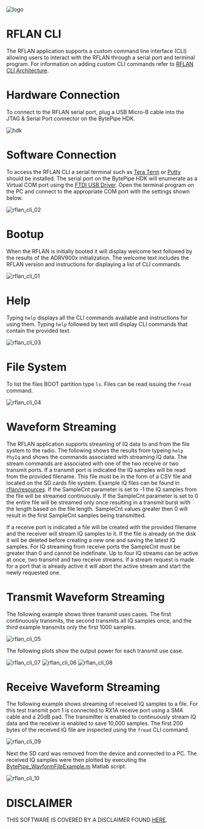 ![logo](../BytePipe_Logo.png)

# RFLAN CLI

The RFLAN application supports a custom command line interface (CLI) allowing users to interact with the RFLAN through a serial port and terminal program.  For information on adding custom CLI commands refer to [RFLAN CLI Architecture](../Architecture/Architecture.md#rflcli).

# Hardware Connection

To connect to the RFLAN serial port, plug a USB Micro-B cable into the JTAG & Serial Port connector on the BytePipe HDK.

![hdk](../../hardware/hdk/Overview/hdk.png)

# Software Connection

To access the RFLAN CLI a serial terminal such as [Tera Term](https://osdn.net/projects/ttssh2/releases/) or [Putty](https://www.chiark.greenend.org.uk/~sgtatham/putty/latest.html) should be installed.  The serial port on the BytePipe HDK will enumerate as a Virtual COM port using the [FTDI USB Driver](https://ftdichip.com/drivers/). Open the terminal program on the PC and connect to the appropriate COM port with the settings shown below.

![rflan_cli_02](rflan_cli_02.png)

# Bootup

When the RFLAN is initially booted it will display welcome text followed by the results of the ADRV900x initialization.  The welcome text includes the RFLAN version and instructions for displaying a list of CLI commands.

![rflan_cli_01](rflan_cli_01.png)

# Help

Typing `help` displays all the CLI commands available and instructions for using them.  Typing `help` followed by text will display CLI commands that contain the provided text.

![rflan_cli_03](rflan_cli_03.png)

# File System

To list the files BOOT partition type `ls`.  Files can be read issuing the `fread` command.  

![rflan_cli_04](rflan_cli_04.png)


# Waveform Streaming

The RFLAN application supports streaming of IQ data to and from the file system to the radio.  The following shows the results from typeing `help PhyIq` and shows the commands associated with streaming IQ data.  The stream commands are associated with one of the two receive or two transmit ports.  If a transmit port is indicated the IQ samples will be read from the provided filename.  This file must be in the form of a CSV file and located on the SD cards file system.  Example IQ files can be found in [rflan/resources](https://github.com/NextGenRF-Design-Inc/bytepipe_sdk/tree/main/rflan/resources).  If the SampleCnt parameter is set to -1 the IQ samples from the file will be streamed continuously.  If the SampleCnt parameter is set to 0 the entire file will be streamed only once resulting in a transmit burst with the length based on the file length.  SampleCnt values greater then 0 will result in the first SampleCnt samples being transmitted.

If a receive port is indicated a file will be created with the provided filename and the receiver will stream IQ samples to it.  If the file is already on the disk it will be deleted before creating a new one and saving the latest IQ samples.  For IQ streaming from receive ports the SampleCnt must be greater than 0 and cannot be indefinate.  Up to four IQ streams can be active at once, two transmit and two receive streams.  If a stream request is made for a port that is already active it will abort the active stream and start the newly requested one.  

# Transmit Waveform Streaming

The following example shows three transmit uses cases.  The first continuously transmits, the second transmits all IQ samples once, and the third example transmits only the first 1000 samples.  

![rflan_cli_05](rflan_cli_05.png)

The following plots show the output power for each transmit use case.

![rflan_cli_07](rflan_cli_07.png)
![rflan_cli_06](rflan_cli_06.png)
![rflan_cli_08](rflan_cli_08.png)

# Receive Waveform Streaming

The following example shows streaming of received IQ samples to a file.  For this test transmit port 1 is connected to RX1A receive port using a SMA cable and a 20dB pad.  The transmitter is enabled to continuously stream IQ data and the receiver is enabled to save 10,000 samples.  The first 200 bytes of the received IQ file are inspected using the `fread` CLI command.  

![rflan_cli_09](rflan_cli_09.png)

Next the SD card was removed from the device and connected to a PC.  The received IQ samples were then plotted by executing the [BytePipe_WavformFileExample.m](https://github.com/NextGenRF-Design-Inc/bytepipe_sdk/tree/main/matlab) Matlab script.

![rflan_cli_10](rflan_cli_10.png)

# DISCLAIMER

THIS SOFTWARE IS COVERED BY A DISCLAIMER FOUND [HERE](../../DISCLAIMER.md).
